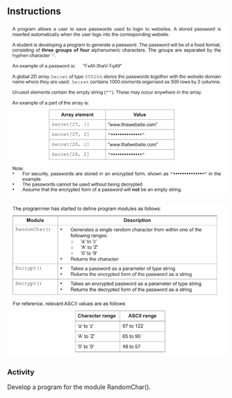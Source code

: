 ## Instructions

![Image1](https://github.com/cosalt/Programming-challenges/blob/669f178585e2dd05e53503227e05e5bcadcd70f4/2022%20-%20May%20%7C%20June/Log-in%20Passwords/download%20(1).png)

![Image2](https://github.com/cosalt/Programming-challenges/blob/669f178585e2dd05e53503227e05e5bcadcd70f4/2022%20-%20May%20%7C%20June/Log-in%20Passwords/download%20(2).png)

### Activity

Develop a program for the module RandomChar().
